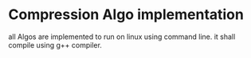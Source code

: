 # Compression Algo implementation 
all Algos are implemented to run on linux using command line.
it shall compile using g++ compiler.


